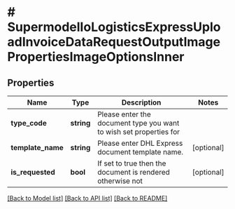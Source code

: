# # SupermodelIoLogisticsExpressUploadInvoiceDataRequestOutputImagePropertiesImageOptionsInner

## Properties

Name | Type | Description | Notes
------------ | ------------- | ------------- | -------------
**type_code** | **string** | Please enter the document type you want to wish set properties for |
**template_name** | **string** | Please enter DHL Express document template name. | [optional]
**is_requested** | **bool** | If set to true then the document is rendered otherwise not | [optional]

[[Back to Model list]](../../README.md#models) [[Back to API list]](../../README.md#endpoints) [[Back to README]](../../README.md)
